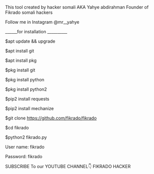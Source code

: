 This tool created by 
hacker somali AKA Yahye abdirahman
Founder of Fikrado somali hackers


Follow me in Instagram @mr__yahye

______for installation __________

$apt update && upgrade

$apt install git

$apt install pkg

$pkg install git

$pkg install python

$pkg install python2


$pip2 install requests


$pip2 install mechanize


$git clone https://github.com/fikrado/fikrado

$cd fikrado


$python2 fikrado.py



User name: fikrado

Password: fikrado


SUBSCRIBE To our YOUTUBE CHANNEL👇
FIKRADO HACKER


